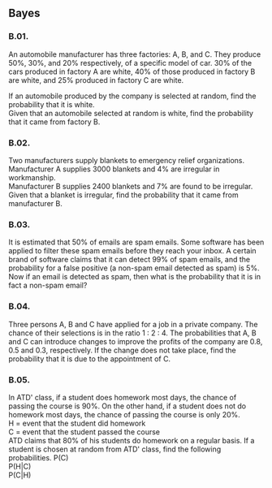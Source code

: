 
## Bayes

### B.01.
An automobile manufacturer has three factories: A, B, and C. They produce 50%, 30%, and 20% respectively, of a specific model of car. 30% of the cars produced in factory A are white, 40% of those produced in factory B are white, and 25% produced in factory C are white.
   
If an automobile produced by the company is selected at random, find the probability that it is white.  
Given that an automobile selected at random is white, find the probability that it came from factory B.  

### B.02.
Two manufacturers supply blankets to emergency relief organizations.   
Manufacturer A supplies 3000 blankets and 4% are irregular in workmanship.   
Manufacturer B supplies 2400 blankets and 7% are found to be irregular.   
Given that a blanket is irregular, find the probability that it came from manufacturer B.   

### B.03.
It is estimated that 50% of emails are spam emails. Some software has been applied to filter these spam emails before they reach your inbox. A certain brand of software claims that it can detect 99% of spam emails, and the probability for a false positive (a non-spam email detected as spam) is 5%.  
Now if an email is detected as spam, then what is the probability that it is in fact a non-spam email?  

### B.04.  
Three persons A, B and C have applied for a job in a private company. The chance of their selections is in the ratio 1 : 2 : 4. The probabilities that A, B and C can introduce changes to improve the profits of the company are 0.8, 0.5 and 0.3, respectively. If the change does not take place, find the probability that it is due to the appointment of C.


### B.05.

In ATD' class, if a student does homework most days, the chance of passing the course is 90%. On the other hand, if a student does not do homework most days, the chance of passing the course is only 20%.  
H = event that the student did homework  
C = event that the student passed the course  
ATD claims that 80% of his students do homework on a regular basis. If a student is chosen at random from ATD' class, find the following probabilities.
P(C)  
P(H|C)  
P(C|H)  




